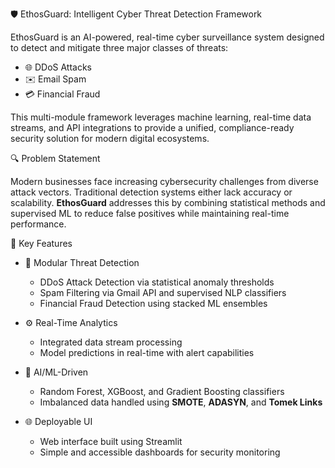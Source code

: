 🛡️ EthosGuard: Intelligent Cyber Threat Detection Framework

EthosGuard is an AI-powered, real-time cyber surveillance system designed to detect and mitigate three major classes of threats:
- 🌐 DDoS Attacks
- ✉️ Email Spam
- 💳 Financial Fraud

This multi-module framework leverages machine learning, real-time data streams, and API integrations to provide a unified, compliance-ready security solution for modern digital ecosystems.

🔍 Problem Statement

Modern businesses face increasing cybersecurity challenges from diverse attack vectors. Traditional detection systems either lack accuracy or scalability. **EthosGuard** addresses this by combining statistical methods and supervised ML to reduce false positives while maintaining real-time performance.

🚀 Key Features

- 🔐 Modular Threat Detection
  - DDoS Attack Detection via statistical anomaly thresholds
  - Spam Filtering via Gmail API and supervised NLP classifiers
  - Financial Fraud Detection using stacked ML ensembles

- ⚙️ Real-Time Analytics
  - Integrated data stream processing
  - Model predictions in real-time with alert capabilities

- 🧠 AI/ML-Driven
  - Random Forest, XGBoost, and Gradient Boosting classifiers
  - Imbalanced data handled using **SMOTE**, **ADASYN**, and **Tomek Links**

- 🌐 Deployable UI
  - Web interface built using Streamlit
  - Simple and accessible dashboards for security monitoring
